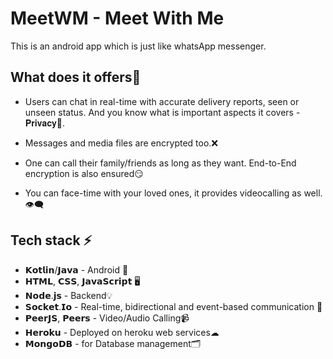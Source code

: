 # MeetWM - Meet With Me

This is an android app which is just like whatsApp messenger. 

## What does it offers🤔

* Users can chat in real-time with accurate delivery reports, seen or unseen status. And you know what is important aspects it covers - 𝐏𝐫𝐢𝐯𝐚𝐜𝐲👀. 

* Messages and media files are encrypted too.❌

* One can call their family/friends as long as they want. End-to-End encryption is also ensured😏

* You can face-time with your loved ones, it provides videocalling as well.👁‍🗨

## Tech stack ⚡

* 𝗞𝗼𝘁𝗹𝗶𝗻/𝗝𝗮𝘃𝗮 - Android 📱
* 𝗛𝗧𝗠𝗟, 𝗖𝗦𝗦, 𝗝𝗮𝘃𝗮𝗦𝗰𝗿𝗶𝗽𝘁 🖥
* 𝗡𝗼𝗱𝗲.𝗷𝘀 - Backend💡
* 𝗦𝗼𝗰𝗸𝗲𝘁.𝗜𝗼 - Real-time, bidirectional and event-based communication 🔌
* 𝗣𝗲𝗲𝗿𝗝𝗦, 𝗣𝗲𝗲𝗿𝘀 - Video/Audio Calling📹
* 𝗛𝗲𝗿𝗼𝗸𝘂 - Deployed on heroku web services☁
* 𝗠𝗼𝗻𝗴𝗼𝗗𝗕 - for Database management🗂
